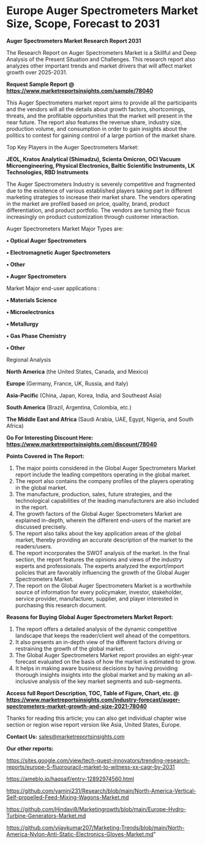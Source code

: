 # Europe Auger Spectrometers Market Size, Scope, Forecast to 2031

<strong>Auger Spectrometers Market Research Report 2031</strong>

The Research Report on Auger Spectrometers Market is a Skillful and Deep Analysis of the Present Situation and Challenges. This research report also analyzes other important trends and market drivers that will affect market growth over 2025-2031.

<strong>Request Sample Report @ <a href=https://www.marketreportsinsights.com/sample/78040>https://www.marketreportsinsights.com/sample/78040</a></strong>

This Auger Spectrometers market report aims to provide all the participants and the vendors will all the details about growth factors, shortcomings, threats, and the profitable opportunities that the market will present in the near future. The report also features the revenue share, industry size, production volume, and consumption in order to gain insights about the politics to contest for gaining control of a large portion of the market share.

Top Key Players in the Auger Spectrometers Market:

<strong>JEOL, Kratos Analytical (Shimadzu), Scienta Omicron, OCI Vacuum Microengineering, Physical Electronics, Baltic Scientific Instruments, LK Technologies, RBD Instruments</strong>

The Auger Spectrometers Industry is severely competitive and fragmented due to the existence of various established players taking part in different marketing strategies to increase their market share. The vendors operating in the market are profiled based on price, quality, brand, product differentiation, and product portfolio. The vendors are turning their focus increasingly on product customization through customer interaction.

Auger Spectrometers Market Major Types are:

<strong>• Optical Auger Spectrometers

• Electromagnetic Auger Spectrometers

• Other

• Auger Spectrometers</strong>

Market Major end-user applications :

<strong>• Materials Science

• Microelectronics

• Metallurgy

• Gas Phase Chemistry

• Other</strong>

Regional Analysis

</u><strong><b>North America</b></strong> (the United States, Canada, and Mexico)

<strong><b>Europe </b></strong>(Germany, France, UK, Russia, and Italy)

<strong><b>Asia-Pacific</b></strong> (China, Japan, Korea, India, and Southeast Asia)

<strong><b>South America</b></strong> (Brazil, Argentina, Colombia, etc.)

<strong><b>The Middle East and Africa</b></strong> (Saudi Arabia, UAE, Egypt, Nigeria, and South Africa)

<strong>Go For Interesting Discount Here: <a href=https://www.marketreportsinsights.com/discount/78040>https://www.marketreportsinsights.com/discount/78040</a></strong>

<strong>Points Covered in The Report:</strong>
<ol>
  <li>The major points considered in the Global Auger Spectrometers Market report include the leading competitors operating in the global market.</li>
  <li>The report also contains the company profiles of the players operating in the global market.</li>
  <li>The manufacture, production, sales, future strategies, and the technological capabilities of the leading manufacturers are also included in the report.</li>
  <li>The growth factors of the Global Auger Spectrometers Market are explained in-depth, wherein the different end-users of the market are discussed precisely.</li>
  <li>The report also talks about the key application areas of the global market, thereby providing an accurate description of the market to the readers/users.</li>
  <li>The report incorporates the SWOT analysis of the market. In the final section, the report features the opinions and views of the industry experts and professionals. The experts analyzed the export/import policies that are favorably influencing the growth of the Global Auger Spectrometers Market.</li>
  <li>The report on the Global Auger Spectrometers Market is a worthwhile source of information for every policymaker, investor, stakeholder, service provider, manufacturer, supplier, and player interested in purchasing this research document.</li>
</ol>
<strong>Reasons for Buying Global Auger Spectrometers Market Report:</strong>

<ol>
  <li>The report offers a detailed analysis of the dynamic competitive landscape that keeps the reader/client well ahead of the competitors.</li>
  <li>It also presents an in-depth view of the different factors driving or restraining the growth of the global market.</li>
  <li>The Global Auger Spectrometers Market report provides an eight-year forecast evaluated on the basis of how the market is estimated to grow.</li>
  <li>It helps in making aware business decisions by having providing thorough insights insights into the global market and by making an all-inclusive analysis of the key market segments and sub-segments.</li>
</ol>
<strong>Access full Report Description, TOC, Table of Figure, Chart, etc. @ <a href=https://www.marketreportsinsights.com/industry-forecast/auger-spectrometers-market-growth-and-size-2021-78040>https://www.marketreportsinsights.com/industry-forecast/auger-spectrometers-market-growth-and-size-2021-78040</a></strong>


Thanks for reading this article; you can also get individual chapter wise section or region wise report version like Asia, United States, Europe.

<strong>Contact Us:</strong>
sales@marketreportsinsights.com

<strong>Our other reports:</strong>

<a href=https://sites.google.com/view/tech-quest-innovators/trending-research-reports/europe-5-fluorouracil-market-to-witness-xx-cagr-by-2031>https://sites.google.com/view/tech-quest-innovators/trending-research-reports/europe-5-fluorouracil-market-to-witness-xx-cagr-by-2031</a>

<a href=https://ameblo.jp/haqsaif/entry-12892974560.html>https://ameblo.jp/haqsaif/entry-12892974560.html</a>

<a href=https://github.com/yamini231/Research/blob/main/North-America-Vertical-Self-propelled-Feed-Mixing-Wagons-Market.md>https://github.com/yamini231/Research/blob/main/North-America-Vertical-Self-propelled-Feed-Mixing-Wagons-Market.md</a>

<a href=https://github.com/Hindavi8/Marketingrowth/blob/main/Europe-Hydro-Turbine-Generators-Market.md>https://github.com/Hindavi8/Marketingrowth/blob/main/Europe-Hydro-Turbine-Generators-Market.md</a>

<a href=https://github.com/vijaykumar207/Marketing-Trends/blob/main/North-America-Nylon-Anti-Static-Electronics-Gloves-Market.md>https://github.com/vijaykumar207/Marketing-Trends/blob/main/North-America-Nylon-Anti-Static-Electronics-Gloves-Market.md</a>"
